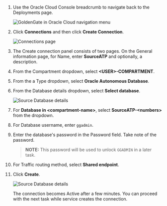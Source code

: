 <!--
    {
        "name":"Create the source connection",
        "description":"Create the source connection"
    }
-->
1. Use the Oracle Cloud Console breadcrumb to navigate back to the Deployments page.

    ![GoldenGate in Oracle Cloud navigation menu](https://oracle-livelabs.github.io/goldengate/ggs-common/create/images/01-02-breadcrumb-deployment.png " ")

2.  Click **Connections** and then click **Create Connection**.

    ![Connections page](https://oracle-livelabs.github.io/goldengate/ggs-common/create/images/02-03-create-connection.png " ")

3.  The Create connection panel consists of two pages. On the General information page, for Name, enter **SourceATP** and optionally, a description.

4.  From the Compartment dropdown, select **&lt;USER&gt;-COMPARTMENT**.

5.  From the a Type dropdown, select **Oracle Autonomous Database**.

6. From the Database details dropdown, select **Select database**.

    ![Source Database details](https://oracle-livelabs.github.io/goldengate/ggs-common/create/images/02-06-create-connection-general-info.png)

7.  For **Database in &lt;compartment-name&gt;**, select **SourceATP-&lt;numbers&gt;** from the dropdown. 

8.  For Database username, enter `ggadmin`.

9.  Enter the database's password in the Password field. Take note of the password.

    > **NOTE:** This password will be used to unlock `GGADMIN` in a later task.

10. For Traffic routing method, select **Shared endpoint**.

11. Click **Create**.

    ![Source Database details](https://oracle-livelabs.github.io/goldengate/ggs-common/create/images/02-11-create-connection-gg-details.png)

    The connection becomes Active after a few minutes. You can proceed with the next task while service creates the connection.